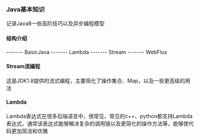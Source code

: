 ### Java基本知识
记录Java8一些高阶技巧以及异步编程模型

#### 结构介绍
------- BasicJava
     ------- Lambda
     ------- Stream
     ------- WebFlux
     
#### Stream流编程
这是JDK1.8提供的流式编程，主要简化了操作集合、Map，以及一些更高级的用法

#### Lambda
Lambda表达式在很多后端语言中，很常见，常见的c++、python都支持Lambda表达式，通常该表达式能够解决复杂的调用链以及更简化的操作方法等，能够使代码更加简洁和优雅
                 
